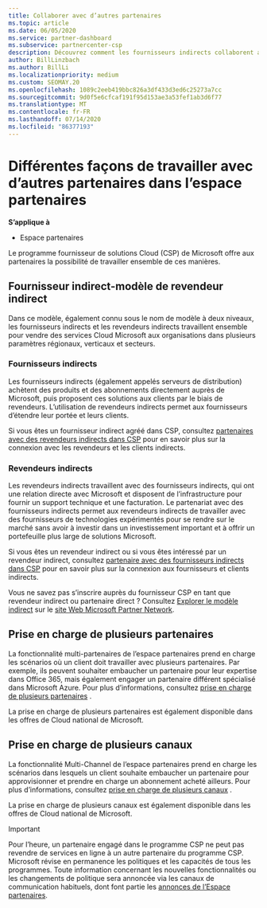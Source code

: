 ```yaml
---
title: Collaborer avec d’autres partenaires
ms.topic: article
ms.date: 06/05/2020
ms.service: partner-dashboard
ms.subservice: partnercenter-csp
description: Découvrez comment les fournisseurs indirects collaborent avec des revendeurs indirects dans le programme fournisseur de solutions Cloud (CSP) et déterminez le rôle qui vous convient.
author: BillLinzbach
ms.author: BillLi
ms.localizationpriority: medium
ms.custom: SEOMAY.20
ms.openlocfilehash: 1089c2eeb419bbc826a3df433d3ed6c25273a7cc
ms.sourcegitcommit: 9d0f5e6cfcaf191f95d153ae3a53fef1ab3d6f77
ms.translationtype: MT
ms.contentlocale: fr-FR
ms.lasthandoff: 07/14/2020
ms.locfileid: "86377193"
---
```

# <a name="different-ways-you-can-work-with-other-partners-in-partner-center"></a>Différentes façons de travailler avec d’autres partenaires dans l’espace partenaires

**S’applique à**

- Espace partenaires

Le programme fournisseur de solutions Cloud (CSP) de Microsoft offre aux partenaires la possibilité de travailler ensemble de ces manières.

## <a name="indirect-provider-indirect-reseller-model"></a>Fournisseur indirect-modèle de revendeur indirect

Dans ce modèle, également connu sous le nom de modèle à deux niveaux, les fournisseurs indirects et les revendeurs indirects travaillent ensemble pour vendre des services Cloud Microsoft aux organisations dans plusieurs paramètres régionaux, verticaux et secteurs. 

### <a name="indirect-providers"></a>Fournisseurs indirects

Les fournisseurs indirects (également appelés serveurs de distribution) achètent des produits et des abonnements directement auprès de Microsoft, puis proposent ces solutions aux clients par le biais de revendeurs. L’utilisation de revendeurs indirects permet aux fournisseurs d’étendre leur portée et leurs clients. 

Si vous êtes un fournisseur indirect agréé dans CSP, consultez [partenaires avec des revendeurs indirects dans CSP](indirect-provider-tasks-in-partner-center.md) pour en savoir plus sur la connexion avec les revendeurs et les clients indirects. 

### <a name="indirect-resellers"></a>Revendeurs indirects

Les revendeurs indirects travaillent avec des fournisseurs indirects, qui ont une relation directe avec Microsoft et disposent de l’infrastructure pour fournir un support technique et une facturation. Le partenariat avec des fournisseurs indirects permet aux revendeurs indirects de travailler avec des fournisseurs de technologies expérimentés pour se rendre sur le marché sans avoir à investir dans un investissement important et à offrir un portefeuille plus large de solutions Microsoft. 

Si vous êtes un revendeur indirect ou si vous êtes intéressé par un revendeur indirect, consultez [partenaire avec des fournisseurs indirects dans CSP](indirect-reseller-tasks-in-partner-center.md) pour en savoir plus sur la connexion aux fournisseurs et clients indirects.

Vous ne savez pas s’inscrire auprès du fournisseur CSP en tant que revendeur indirect ou partenaire direct ? Consultez [Explorer le modèle indirect](https://partner.microsoft.com/cloud-solution-provider/indirect) sur le [site Web Microsoft Partner Network](https://partner.microsoft.com).   

## <a name="multi-partner-support"></a>Prise en charge de plusieurs partenaires

La fonctionnalité multi-partenaires de l’espace partenaires prend en charge les scénarios où un client doit travailler avec plusieurs partenaires. Par exemple, ils peuvent souhaiter embaucher un partenaire pour leur expertise dans Office 365, mais également engager un partenaire différent spécialisé dans Microsoft Azure. Pour plus d’informations, consultez [prise en charge de plusieurs partenaires](multipartner.md) .

La prise en charge de plusieurs partenaires est également disponible dans les offres de Cloud national de Microsoft. 

## <a name="multi-channel-support"></a>Prise en charge de plusieurs canaux

La fonctionnalité Multi-Channel de l’espace partenaires prend en charge les scénarios dans lesquels un client souhaite embaucher un partenaire pour approvisionner et prendre en charge un abonnement acheté ailleurs. Pour plus d’informations, consultez [prise en charge de plusieurs canaux](multichannel.md) .

La prise en charge de plusieurs canaux est également disponible dans les offres de Cloud national de Microsoft.

> [!IMPORTANT]  
> Pour l’heure, un partenaire engagé dans le programme CSP ne peut pas revendre de services en ligne à un autre partenaire du programme CSP. Microsoft révise en permanence les politiques et les capacités de tous les programmes. Toute information concernant les nouvelles fonctionnalités ou les changements de politique sera annoncée via les canaux de communication habituels, dont font partie les [annonces de l’Espace partenaires](announcements/index.md).
